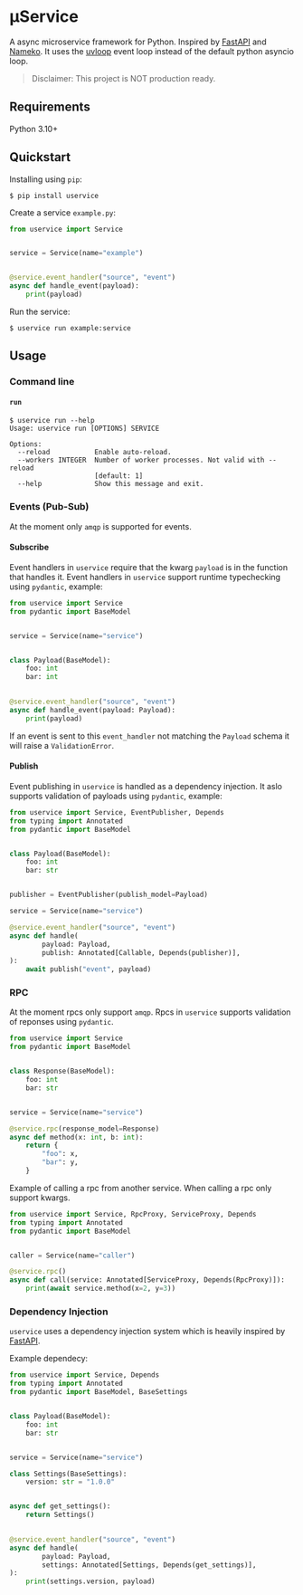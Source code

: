 # μService
A async microservice framework for Python. Inspired by [FastAPI](https://github.com/tiangolo/fastapi) and [Nameko](https://github.com/nameko/nameko).
It uses the [uvloop](https://github.com/MagicStack/uvloop) event loop instead of the default python asyncio loop.

> Disclaimer: This project is NOT production ready.

## Requirements

Python 3.10+

## Quickstart

Installing using `pip`:

``` shell
$ pip install uservice
```

Create a service `example.py`:

``` python
from uservice import Service


service = Service(name="example")


@service.event_handler("source", "event")
async def handle_event(payload):
    print(payload)
```

Run the service:

``` shell
$ uservice run example:service
```

## Usage

### Command line

#### `run`

``` shell
$ uservice run --help
Usage: uservice run [OPTIONS] SERVICE

Options:
  --reload           Enable auto-reload.
  --workers INTEGER  Number of worker processes. Not valid with --reload
                     [default: 1]
  --help             Show this message and exit.
```

### Events (Pub-Sub)

At the moment only `amqp` is supported for events. 

#### Subscribe

Event handlers in `uservice` require that the kwarg `payload` is in the function that handles it.
Event handlers in `uservice` support runtime typechecking using `pydantic`, example:

``` python
from uservice import Service
from pydantic import BaseModel


service = Service(name="service")


class Payload(BaseModel):
    foo: int
    bar: int
    

@service.event_handler("source", "event")
async def handle_event(payload: Payload):
    print(payload)
```

If an event is sent to this `event_handler` not matching the `Payload` schema it will raise a `ValidationError`.

#### Publish

Event publishing in `uservice` is handled as a dependency injection. It aslo supports validation of payloads using `pydantic`, example:

``` python
from uservice import Service, EventPublisher, Depends
from typing import Annotated
from pydantic import BaseModel


class Payload(BaseModel):
    foo: int
    bar: str


publisher = EventPublisher(publish_model=Payload)

service = Service(name="service")

@service.event_handler("source", "event")
async def handle(
        payload: Payload,
        publish: Annotated[Callable, Depends(publisher)],
):
    await publish("event", payload)
```


### RPC

At the moment rpcs only support `amqp`. Rpcs in `uservice` supports validation of reponses using `pydantic`.


``` python
from uservice import Service
from pydantic import BaseModel


class Response(BaseModel):
    foo: int
    bar: str


service = Service(name="service")

@service.rpc(response_model=Response)
async def method(x: int, b: int):
    return {
        "foo": x,
        "bar": y,
    }
```

Example of calling a rpc from another service. When calling a rpc only support kwargs.

``` python
from uservice import Service, RpcProxy, ServiceProxy, Depends
from typing import Annotated
from pydantic import BaseModel


caller = Service(name="caller")

@service.rpc()
async def call(service: Annotated[ServiceProxy, Depends(RpcProxy)]):
    print(await service.method(x=2, y=3))
```

### Dependency Injection

`uservice` uses a dependency injection system which is heavily inspired by [FastAPI](https://fastapi.tiangolo.com/tutorial/dependencies/).

Example dependecy:
``` python
from uservice import Service, Depends
from typing import Annotated
from pydantic import BaseModel, BaseSettings


class Payload(BaseModel):
    foo: int
    bar: str


service = Service(name="service")

class Settings(BaseSettings):
    version: str = "1.0.0"


async def get_settings():
    return Settings()
        

@service.event_handler("source", "event")
async def handle(
        payload: Payload,
        settings: Annotated[Settings, Depends(get_settings)],
):
    print(settings.version, payload)
```
